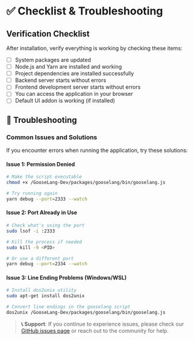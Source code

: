 # ✅ Checklist & Troubleshooting

## Verification Checklist

After installation, verify everything is working by checking these items:

- [ ] System packages are updated
- [ ] Node.js and Yarn are installed and working
- [ ] Project dependencies are installed successfully
- [ ] Backend server starts without errors
- [ ] Frontend development server starts without errors
- [ ] You can access the application in your browser
- [ ] Default UI addon is working (if installed)

## 🔧 Troubleshooting

### Common Issues and Solutions

If you encounter errors when running the application, try these solutions:

#### Issue 1: Permission Denied

```bash
# Make the script executable
chmod +x /GooseLang-Dev/packages/gooselang/bin/gooselang.js

# Try running again
yarn debug --port=2333 --watch
```

#### Issue 2: Port Already in Use

```bash
# Check what's using the port
sudo lsof -i :2333

# Kill the process if needed
sudo kill -9 <PID>

# Or use a different port
yarn debug --port=2334 --watch
```

#### Issue 3: Line Ending Problems (Windows/WSL)

```bash
# Install dos2unix utility
sudo apt-get install dos2unix

# Convert line endings in the gooselang script
dos2unix /GooseLang-Dev/packages/gooselang/bin/gooselang.js
```

> **📞 Support**: If you continue to experience issues, please check our [GitHub issues page](https://github.com/GooseLang-Dev/GooseLang/issues) or reach out to the community for help.

